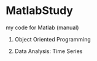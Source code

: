 MatlabStudy
===========

my code for Matlab (manual)

1. Object Oriented Programming

2. Data Analysis: Time Series
